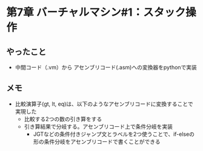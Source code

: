 
# 第7章 バーチャルマシン#1：スタック操作

## やったこと

* 中間コード（.vm）から アセンブリコード(.asm)への変換器をpythonで実装

## メモ

* 比較演算子(gt, lt, eq)は、以下のようなアセンブリコードに変換することで実現した
    * 比較する2つの数の引き算をする
    * 引き算結果で分岐する。アセンブリコード上で条件分岐を実装
        * JGTなどの条件付きジャンプ文とラベルを2つ使うことで、if-elseの形の条件分岐をアセンブリコードで書くことができる
